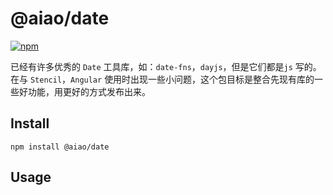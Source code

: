 # @aiao/date

[![npm](https://img.shields.io/npm/v/@aiao/date?style=flat-square)](https://www.npmjs.com/@aiao/date)

已经有许多优秀的 `Date` 工具库，如：`date-fns`，`dayjs`，但是它们都是`js` 写的。在与 `Stencil`，`Angular` 使用时出现一些小问题，这个包目标是整合先现有库的一些好功能，用更好的方式发布出来。

## Install

```console
npm install @aiao/date
```

## Usage
